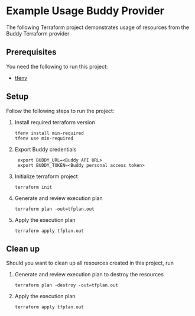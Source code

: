 # Example Usage Buddy Provider

The following Terraform project demonstrates usage of resources from the Buddy Terraform provider

## Prerequisites

You need the following to run this project:

- [tfenv](https://github.com/tfutils/tfenv)

## Setup

Follow the following steps to run the project:

1. Install required terraform version
   ```shell
   tfenv install min-required
   tfenv use min-required
   ```
1. Export Buddy credentials
   ```shell
    export BUDDY_URL=<Buddy API URL>
    export BUDDY_TOKEN=<Buddy personal access token>
   ```
1. Initialize terraform project
   ```shell
   terraform init
   ```
1. Generate and review execution plan
   ```shell
   terraform plan -out=tfplan.out
   ```
1. Apply the execution plan
   ```shell
   terraform apply tfplan.out
   ```

## Clean up

Should you want to clean up all resources created in this project, run
1. Generate and review execution plan to destroy the resources
   ```shell
   terraform plan -destroy -out=tfplan.out
   ```
1. Apply the execution plan
   ```shell
   terraform apply tfplan.out
   ```
